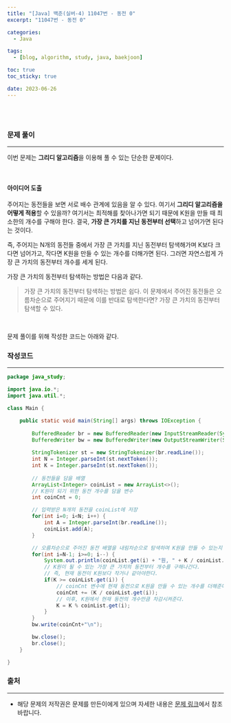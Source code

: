 ```yaml
---
title: "[Java] 백준(실버-4) 11047번 - 동전 0"
excerpt: "11047번 - 동전 0"

categories:
  - Java

tags:
  - [blog, algorithm, study, java, baekjoon]

toc: true
toc_sticky: true

date: 2023-06-26
---
```


<br><br>

### 문제 풀이

---

이번 문제는 **그리디 알고리즘**을 이용해 풀 수 있는 단순한 문제이다.

<br>

#### 아이디어 도출

주어지는 동전들을 보면 서로 배수 관계에 있음을 알 수 있다. 여기서 **그리디 알고리즘을 어떻게 적용**할 수 있을까?
여기서는 최적해를 찾아나가면 되기 때문에 K원을 만들 때 최소한의 개수를 구해야 한다. 결국, **가장 큰 가치를 지닌 동전부터 선택**하고 넘어가면 된다는 것이다.

즉, 주어지는 N개의 동전들 중에서 가장 큰 가치를 지닌 동전부터 탐색해가며 K보다 크다면 넘어가고, 작다면 K원을 만들 수 있는 개수를 더해가면 된다. 그러면 자연스럽게 가장 큰 가치의 동전부터 개수를 세게 된다.

가장 큰 가치의 동전부터 탐색하는 방법은 다음과 같다.

> 가장 큰 가치의 동전부터 탐색하는 방법은 쉽다. 이 문제에서 주어진 동전들은 오름차순으로 주어지기 때문에 이를 반대로 탐색한다면? 가장 큰 가치의 동전부터 탐색할 수 있다.

<br>

문제 풀이를 위해 작성한 코드는 아래와 같다.

### 작성코드

---

```java
package java_study;

import java.io.*;
import java.util.*;

class Main {    

    public static void main(String[] args) throws IOException {
        
        BufferedReader br = new BufferedReader(new InputStreamReader(System.in));
        BufferedWriter bw = new BufferedWriter(new OutputStreamWriter(System.out));
        
        StringTokenizer st = new StringTokenizer(br.readLine());
        int N = Integer.parseInt(st.nextToken());
        int K = Integer.parseInt(st.nextToken());
        
        // 동전들을 담을 배열
        ArrayList<Integer> coinList = new ArrayList<>();
        // K원이 되기 위한 동전 개수를 담을 변수
        int coinCnt = 0;

        // 입력받은 N개의 동전을 coinList에 저장
        for(int i=0; i<N; i++) {
            int A = Integer.parseInt(br.readLine());
            coinList.add(A);
        }

        // 오름차순으로 주어진 동전 배열을 내림차순으로 탐색하며 K원을 만들 수 있는지 확인한다.
        for(int i=N-1; i>=0; i--) {
            System.out.println(coinList.get(i) + "원, " + K / coinList.get(i) + " " + K % coinList.get(i));
            // K원이 될 수 있는 가장 큰 가치의 동전부터 개수를 구해나간다.
            // 즉, 현재 동전이 K원보다 작거나 같아야한다.
            if(K >= coinList.get(i)) {
                // coinCnt 변수에 현재 동전으로 K원을 만들 수 있는 개수를 더해준다.
                coinCnt += (K / coinList.get(i));
                // 이후, K원에서 현재 동전의 개수만큼 차감시켜준다.
                K = K % coinList.get(i);
            }
        }
        bw.write(coinCnt+"\n");

        bw.close();
        br.close();
    }

}
```

### 출처

---

- 해당 문제의 저작권은 문제를 만든이에게 있으며 자세한 내용은 [문제 링크](https://www.acmicpc.net/problem/11047)에서 참조바랍니다.